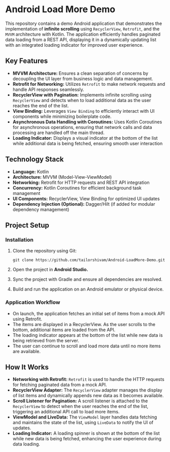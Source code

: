 # **Android Load More Demo**

This repository contains a demo Android application that demonstrates the implementation of **infinite scrolling** using `RecyclerView`, `Retrofit`, and the `MVVM` architecture with Kotlin. The application efficiently handles paginated data loading from a REST API, displaying it in a dynamically updating list with an integrated loading indicator for improved user experience.

## **Key Features**

- **MVVM Architecture:** Ensures a clean separation of concerns by decoupling the UI layer from business logic and data management.
- **Retrofit for Networking:** Utilizes `Retrofit` to make network requests and handle API responses seamlessly.
- **RecyclerView with Pagination:** Implements infinite scrolling using `RecyclerView` and detects when to load additional data as the user reaches the end of the list.
- **View Binding:** Leverages `View Binding` to efficiently interact with UI components while minimizing boilerplate code.
- **Asynchronous Data Handling with Coroutines:** Uses Kotlin Coroutines for asynchronous operations, ensuring that network calls and data processing are handled off the main thread.
- **Loading Indicator:** Displays a visual indicator at the bottom of the list while additional data is being fetched, ensuring smooth user interaction

## **Technology Stack**

- **Language:** Kotlin
- **Architecture:** MVVM (Model-View-ViewModel)
- **Networking:** Retrofit for HTTP requests and REST API integration
- **Concurrency:** Kotlin Coroutines for efficient background task management
- **UI Components:** RecyclerView, View Binding for optimized UI updates
- **Dependency Injection (Optional):** Dagger/Hilt (if added for modular dependency management)

## **Project Setup**
### **Installation**
1. Clone the repository using Git:

   `git clone https://github.com/tailorshivam/Android-LoadMore-Demo.git`
3. Open the project in **Android Studio.**
4. Sync the project with Gradle and ensure all dependencies are resolved.
5. Build and run the application on an Android emulator or physical device.

### **Application Workflow**
- On launch, the application fetches an initial set of items from a mock API using Retrofit.
- The items are displayed in a RecyclerView. As the user scrolls to the bottom, additional items are loaded from the API.
- The loading indicator appears at the bottom of the list while new data is being retrieved from the server.
- The user can continue to scroll and load more data until no more items are available.

## **How It Works**

- **Networking with Retrofit:** `Retrofit` is used to handle the HTTP requests for fetching paginated data from a mock API.
- **RecyclerView Adapter:** The `RecyclerView` adapter manages the display of list items and dynamically appends new data as it becomes available.
- **Scroll Listener for Pagination:** A scroll listener is attached to the `RecyclerView` to detect when the user reaches the end of the list, triggering an additional API call to load more items.
- **ViewModel and LiveData:** The `ViewModel` layer handles data fetching and maintains the state of the list, using `LiveData` to notify the UI of updates.
- **Loading Indicator:** A loading spinner is shown at the bottom of the list while new data is being fetched, enhancing the user experience during data loading.
